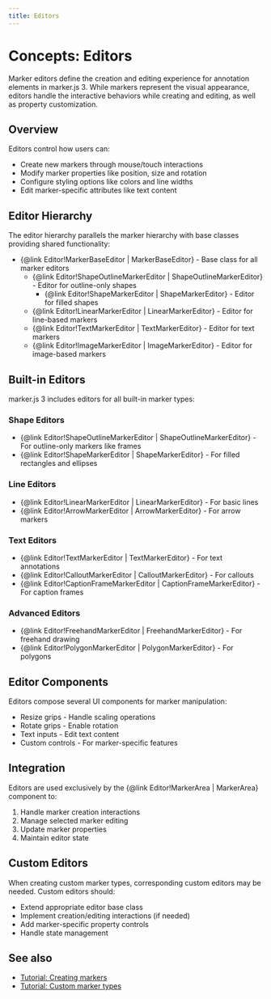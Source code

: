 ```yaml
---
title: Editors
---
```


# Concepts: Editors

Marker editors define the creation and editing experience for annotation elements in marker.js 3. While markers represent the visual appearance, editors handle the interactive behaviors while creating and editing, as well as property customization.

## Overview

Editors control how users can:

- Create new markers through mouse/touch interactions
- Modify marker properties like position, size and rotation
- Configure styling options like colors and line widths
- Edit marker-specific attributes like text content

## Editor Hierarchy

The editor hierarchy parallels the marker hierarchy with base classes providing shared functionality:

- {@link Editor!MarkerBaseEditor | MarkerBaseEditor} - Base class for all marker editors
  - {@link Editor!ShapeOutlineMarkerEditor | ShapeOutlineMarkerEditor} - Editor for outline-only shapes
    - {@link Editor!ShapeMarkerEditor | ShapeMarkerEditor} - Editor for filled shapes
  - {@link Editor!LinearMarkerEditor | LinearMarkerEditor} - Editor for line-based markers
  - {@link Editor!TextMarkerEditor | TextMarkerEditor} - Editor for text markers
  - {@link Editor!ImageMarkerEditor | ImageMarkerEditor} - Editor for image-based markers

## Built-in Editors

marker.js 3 includes editors for all built-in marker types:

### Shape Editors

- {@link Editor!ShapeOutlineMarkerEditor | ShapeOutlineMarkerEditor} - For outline-only markers like frames
- {@link Editor!ShapeMarkerEditor | ShapeMarkerEditor} - For filled rectangles and ellipses

### Line Editors

- {@link Editor!LinearMarkerEditor | LinearMarkerEditor} - For basic lines
- {@link Editor!ArrowMarkerEditor | ArrowMarkerEditor} - For arrow markers

### Text Editors

- {@link Editor!TextMarkerEditor | TextMarkerEditor} - For text annotations
- {@link Editor!CalloutMarkerEditor | CalloutMarkerEditor} - For callouts
- {@link Editor!CaptionFrameMarkerEditor | CaptionFrameMarkerEditor} - For caption frames

### Advanced Editors

- {@link Editor!FreehandMarkerEditor | FreehandMarkerEditor} - For freehand drawing
- {@link Editor!PolygonMarkerEditor | PolygonMarkerEditor} - For polygons

## Editor Components

Editors compose several UI components for marker manipulation:

- Resize grips - Handle scaling operations
- Rotate grips - Enable rotation
- Text inputs - Edit text content
- Custom controls - For marker-specific features

## Integration

Editors are used exclusively by the {@link Editor!MarkerArea | MarkerArea} component to:

1. Handle marker creation interactions
2. Manage selected marker editing
3. Update marker properties
4. Maintain editor state

## Custom Editors

When creating custom marker types, corresponding custom editors may be needed. Custom editors should:

- Extend appropriate editor base class
- Implement creation/editing interactions (if needed)
- Add marker-specific property controls
- Handle state management

## See also

- [Tutorial: Creating markers](./../tutorials/creating-markers.md)
- [Tutorial: Custom marker types](./../tutorials/custom-marker-types.md)
